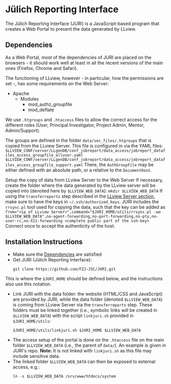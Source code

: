 # Jülich Reporting Interface

The Jülich Reporting Interface (JURI) is a JavaScript-based program that creates a Web Portal to present the data generated by LLview.

## Dependencies

As a Web Portal, most of the dependencies of JURI are placed on the browsers - it should work well at least in all the recent versions of the main ones (Firefox, Chrome and Safari).

The functioning of LLview, however - in particular, how the permissions are set -, has some requirements on the Web Server:

- Apache
    - Modules
        - mod_authz_groupfile
        - mod_deflate

We use `.htgroups` and `.htaccess` files to allow the correct access for the different roles (User, Principal Investigator, Project Admin, Mentor, Admin/Support).

The groups are defined in the folder `data/sec_files/.htgroups` that is copied from the LLview Server. 
This file is configured in via the YAML files:
    ```
    $LLVIEW_CONF/server/LLgenDB/conf_jobreport/data_access/jobreport_datafiles_access_groupfile_alluser.yaml
    $LLVIEW_CONF/server/LLgenDB/conf_jobreport/data_access/jobreport_datafiles_access_groupfile_support.yaml
    ```
There, the `AuthGroupFile` may be either defined with an absolute path, or a relative to the `DocumentRoot`. 

Setup the copy of data from LLview Server to the Web Server
If necessary, create the folder where the data generated by the LLview server will be copied into (denoted here by `$LLVIEW_WEB_DATA`):
    ```
    mkdir $LLVIEW_WEB_DATA
    ```
If using the `transferreports` step described in the [LLview Server section](section.md#transferreports), make sure to have the keys in `~/.ssh/authorized_keys`. JURI includes the `rrsync.pl` tool used for copying the data, such that the key can be added as
    ```
    from="<ip of LLview Server>",command="$JURI_HOME/utils/rrsync.pl -wo $LLVIEW_WEB_DATA",no-agent-forwarding,no-port-forwarding,no-pty,no-user-rc,no-X11-forwarding <complete public part of the ssh-key>
    ```
Connect once to accept the authenticity of the host.


## Installation Instructions

- Make sure the [Dependencies](#dependencies) are satisfied
- Get JURI (Jülich Reporting Interface):
    ```
    git clone https://github.com/FZJ-JSC/JURI.git
    ```
This is where the `$JURI_HOME` should be defined below, and the instructions also use this notation.
- Link JURI with the data folder: the website (HTML/CSS and JavaScript) are provided by JURI, while the data folder (denoted `$LLVIEW_WEB_DATA`) is coming from LLview Server via the `transferreports` step. 
These folders must be linked together (i.e., symbolic links will be created in `$LLVIEW_WEB_DATA`) with the script `linkjuri.sh` provided in `$JURI_HOME/utils`:
    ```
    $JURI_HOME/utils/linkjuri.sh $JURI_HOME $LLVIEW_WEB_DATA
    ```
- The access setup of the portal is done on the `.htaccess` file on the main folder `$LLVIEW_WEB_DATA` (i.e., the parent of `data/`). An example is given in JURI's repo. 
    **Note:** It is not linked with `linkjuri.sh` as this file may include sensitive data.
- The linked folder `$LLVIEW_WEB_DATA` can then be exposed to external access, e.g.:
    ```
    ln -s $LLVIEW_WEB_DATA /srv/www/htdocs/system
    ```
